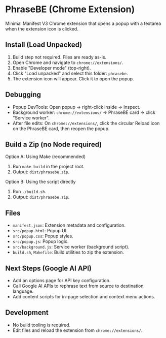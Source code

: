 # PhraseBE (Chrome Extension)

Minimal Manifest V3 Chrome extension that opens a popup with a textarea when the extension icon is clicked.

## Install (Load Unpacked)

1. Build step not required. Files are ready as-is.
2. Open Chrome and navigate to `chrome://extensions/`.
3. Enable "Developer mode" (top-right).
4. Click "Load unpacked" and select this folder: `phrasebe`.
5. The extension icon will appear. Click it to open the popup.

## Debugging

- Popup DevTools: Open popup → right-click inside → Inspect.
- Background worker: `chrome://extensions/` → PhraseBE card → click "Service worker".
- After file edits: On `chrome://extensions/`, click the circular Reload icon on the PhraseBE card, then reopen the popup.

## Build a Zip (no Node required)

Option A: Using Make (recommended)

1. Run `make build` in the project root.
2. Output: `dist/phrasebe.zip`.

Option B: Using the script directly

1. Run `./build.sh`.
2. Output: `dist/phrasebe.zip`.

## Files

- `manifest.json`: Extension metadata and configuration.
- `src/popup.html`: Popup UI.
- `src/popup.css`: Popup styles.
- `src/popup.js`: Popup logic.
- `src/background.js`: Service worker (background script).
- `build.sh`, `Makefile`: Build utilities to zip the extension.

## Next Steps (Google AI API)

- Add an options page for API key configuration.
- Call Google AI APIs to rephrase text from source to destination language.
- Add content scripts for in-page selection and context menu actions.

## Development

- No build tooling is required.
- Edit files and reload the extension from `chrome://extensions/`.

